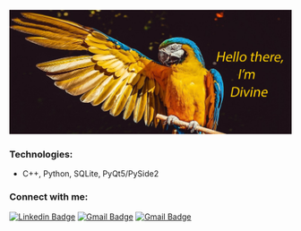 <!-- ![Header image](https://raw.githubusercontent.com/CHR-onicles/CHR-onicles/images/hi_img.jpg)
-->
<img src="images/hi_img.jpg"> <!-- DONT USE THIS DURING PUBLISHING...use the one above -->

<!--

Here are some ideas to get you started:

- 🔭 I’m currently working on ...
- 🌱 I’m currently learning ...
- 👯 I’m looking to collaborate on ...
- 🤔 I’m looking for help with ...
- 💬 Ask me about ...
- 📫 How to reach me: ...
- 😄 Pronouns: ...
- ⚡ Fun fact: ...
-->


### Technologies:
- C++, Python, SQLite, PyQt5/PySide2

<!-- Logos-->
### Connect with me:
<!-- <a href="https://www.linkedin.com/in/divine-a-522b791ab/"><img src="https://img.shields.io/badge/linkedin-%230077B5.svg?&style=for-the-badge&logo=linkedin&logoColor=white" /></a>
-->
[![Linkedin Badge](https://img.shields.io/badge/-DivineAnum-blue?style=flat-square&logo=Linkedin&logoColor=white&link=https://www.linkedin.com/in/divine-a-522b791ab/)](https://www.linkedin.com/in/divine-a-522b791ab/)
[![Gmail Badge](https://img.shields.io/badge/-tpandivine48@gmail.com-d14836?style=flat-square&logo=Gmail&logoColor=white&link=mailto:tpandivine48@gmail.com)](mailto:tpandivine48@gmail.com)
[![Gmail Badge](https://img.shields.io/badge/-CHR-onicles-d14836?style=flat-square&logo=Twitter&logoColor=white&link=https://twitter.com/OniclesChr)](https://twitter.com/OniclesChr)
              
